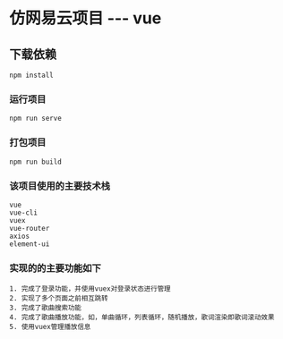 # 仿网易云项目 --- vue

## 下载依赖
```
npm install
```

### 运行项目
```
npm run serve
```

### 打包项目
```
npm run build
```

### 该项目使用的主要技术栈
```
vue
vue-cli
vuex
vue-router
axios
element-ui
```
### 实现的的主要功能如下
```
1. 完成了登录功能，并使用vuex对登录状态进行管理
2. 实现了多个页面之前相互跳转
3. 完成了歌曲搜索功能
4. 完成了歌曲播放功能，如，单曲循环，列表循环，随机播放，歌词渲染即歌词滚动效果
5. 使用vuex管理播放信息
```
